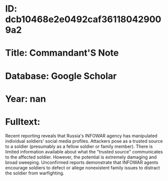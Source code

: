 # ID: dcb10468e2e0492caf361180429009a2
# Title: Commandant'S Note
# Database: Google Scholar
# Year: nan
# Fulltext:
Recent reporting reveals that Russia's INFOWAR agency has manipulated individual soldiers' social media profiles.
Attackers pose as a trusted source to a soldier (presumably as a fellow soldier or family member).
There is limited information available about what the "trusted source" communicates to the affected soldier.
However, the potential is extremely damaging and broad sweeping.
Unconfirmed reports demonstrate that INFOWAR agents encourage soldiers to defect or allege nonexistent family issues to distract the soldier from warfighting.